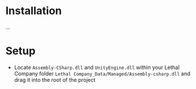 # Installation
...
# Setup
- Locate `Assembly-CSharp.dll` and `UnityEngine.dll` within your Lethal Company folder `Lethal Company_Data/Managed/Assembly-csharp.dll` and drag it into the root of the project
